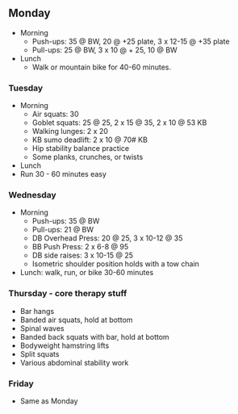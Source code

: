 ## Monday

- Morning
  - Push-ups: 35 @ BW, 20 @ +25 plate, 3 x 12-15 @ +35 plate
  - Pull-ups: 25 @ BW, 3 x 10 @ + 25, 10 @ BW
- Lunch
  - Walk or mountain bike for 40-60 minutes.

### Tuesday
- Morning
  - Air squats: 30
  - Goblet squats: 25 @ 25, 2 x 15 @ 35, 2 x 10 @ 53 KB
  - Walking lunges: 2 x 20
  - KB sumo deadlift: 2 x 10 @ 70# KB
  - Hip stability balance practice
  - Some planks, crunches, or twists
 - Lunch
  - Run 30 - 60 minutes easy
  
 ### Wednesday
 - Morning
   - Push-ups: 35 @ BW
   - Pull-ups: 21 @ BW
   - DB Overhead Press: 20 @ 25, 3 x 10-12 @ 35
   - BB Push Press: 2 x 6-8 @ 95
   - DB side raises: 3 x 10-15 @ 25
   - Isometric shoulder position holds with a tow chain
 - Lunch: walk, run, or bike 30-60 minutes
   
### Thursday - core therapy stuff
- Bar hangs
- Banded air squats, hold at bottom
- Spinal waves
- Banded back squats with bar, hold at bottom
- Bodyweight hamstring lifts
- Split squats
- Various abdominal stability work

### Friday
- Same as Monday
